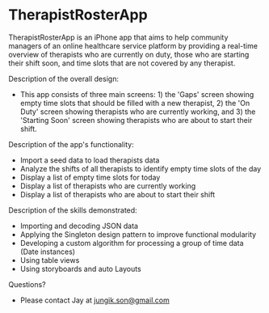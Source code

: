 # TherapistRosterApp
TherapistRosterApp is an iPhone app that aims to help community managers of an online healthcare service platform by providing a real-time overview of therapists who are currently on duty, those who are starting their shift soon, and time slots that are not covered by any therapist.


Description of the overall design:
 - This app consists of three main screens: 1) the 'Gaps' screen showing empty time slots that should be filled with a new therapist, 2) the 'On Duty' screen showing therapists who are currently working, and 3) the 'Starting Soon' screen showing therapists who are about to start their shift.


Description of the app's functionality:
  - Import a seed data to load therapists data
  - Analyze the shifts of all therapists to identify empty time slots of the day
  - Display a list of empty time slots for today
  - Display a list of therapists who are currently working
  - Display a list of therapists who are about to start their shift  
  

Description of the skills demonstrated:
  - Importing and decoding JSON data
  - Applying the Singleton design pattern to improve functional modularity
  - Developing a custom algorithm for processing a group of time data (Date instances)
  - Using table views
  - Using storyboards and auto Layouts
  

Questions?
  - Please contact Jay at jungik.son@gmail.com
